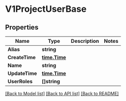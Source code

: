 # V1ProjectUserBase

## Properties

Name | Type | Description | Notes
------------ | ------------- | ------------- | -------------
**Alias** | **string** |  | 
**CreateTime** | [**time.Time**](time.Time.md) |  | 
**Name** | **string** |  | 
**UpdateTime** | [**time.Time**](time.Time.md) |  | 
**UserRoles** | **[]string** |  | 

[[Back to Model list]](../README.md#documentation-for-models) [[Back to API list]](../README.md#documentation-for-api-endpoints) [[Back to README]](../README.md)


